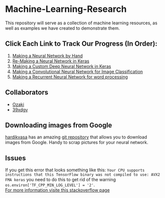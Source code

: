 # Machine-Learning-Research
This repository will serve as a collection of machine learning resources, as well as examples we have created to demonstrate them.

## Click Each Link to Track Our Progress (In Order): 

1. [Making a Neural Network by Hand](https://github.com/pdemange/Machine-Learning-Research/tree/master/Machine_Learning_Basics)
2. [Re-Making a Neural Network in Keras](https://github.com/pdemange/Machine-Learning-Research/tree/master/Keras_Machine_Learning_Basics)
3. [Making a Custom Deep Neural Network in Keras](https://github.com/pdemange/Machine-Learning-Research/tree/master/Keras_Practice/Deep_Neural_Network)
4. [Making a Convolutional Neural Network for Image Classification](https://github.com/pdemange/Machine-Learning-Research/tree/master/Keras_Practice/Convolutional_Neural_Network)
5. [Making a Recurrent Neural Network for word processing](https://github.com/pdemange/Machine-Learning-Research/tree/master/Keras_Practice/Recurrent_Neural_Network)
## Collaborators
* [Ozaki](https://github.com/STOzaki)<br/>
* [39xdgy](https://github.com/39xdgy)

## Downloading images from Google
[hardikvasa](https://github.com/hardikvasa) has an amazing [git repository](https://github.com/hardikvasa/google-images-download) that allows you to download images from Google. Handy to scrap pictures for your neural network.

## Issues
If you get this error that looks something like this: `Your CPU supports instructions that this TensorFlow binary was not compiled to use: AVX2 FMA keras` you need to do this to get rid of the warning `os.environ['TF_CPP_MIN_LOG_LEVEL'] = '2'`.<br/>
[For more information visite this stackoverflow page](https://stackoverflow.com/questions/47068709/your-cpu-supports-instructions-that-this-tensorflow-binary-was-not-compiled-to-u)
